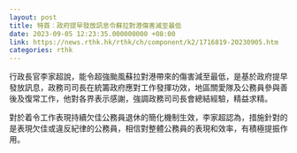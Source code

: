 ```yaml
---
layout: post
title: 特首︰政府提早發放訊息令蘇拉對港傷害減至最低
date: 2023-09-05 12:23:35.000000000 +08:00
link: https://news.rthk.hk/rthk/ch/component/k2/1716819-20230905.htm
categories: rthk
---
```


行政長官李家超說，能令超強颱風蘇拉對港帶來的傷害減至最低，是基於政府提早發放訊息，政務司司長在統籌政府應對工作發揮功效，地區關愛隊及公務員參與善後及復常工作，他對各界表示感謝，強調政務司司長會總結經驗，精益求精。

對於着令工作表現持續欠佳公務員退休的簡化機制生效，李家超認為，措施針對的是表現欠佳或違反紀律的公務員，相信對整體公務員的表現和效率，有積極提振作用。
